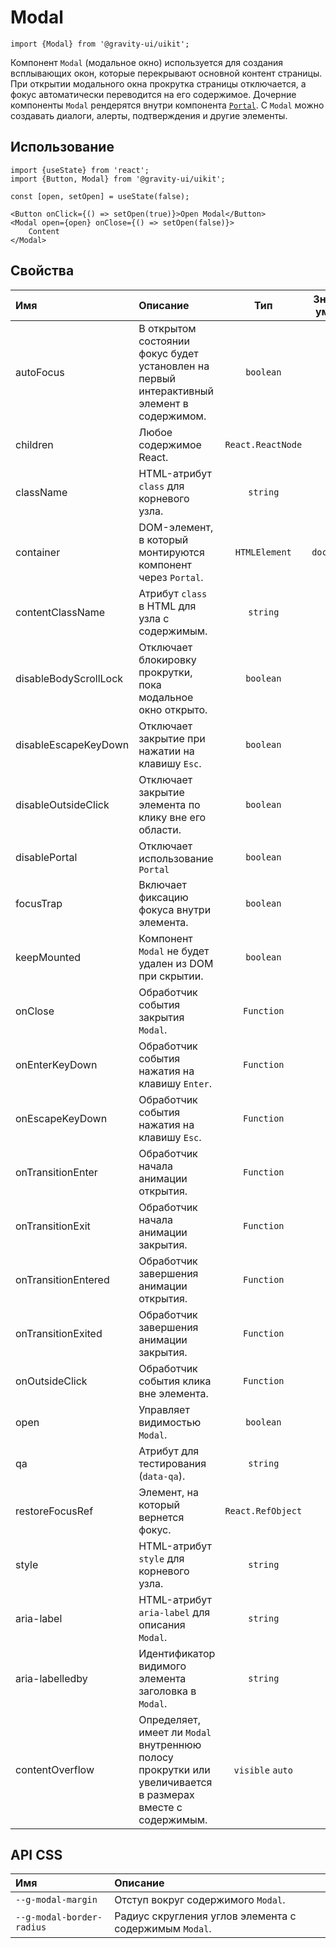 <!--GITHUB_BLOCK-->

# Modal

<!--/GITHUB_BLOCK-->

```tsx
import {Modal} from '@gravity-ui/uikit';
```

Компонент `Modal` (модальное окно) используется для создания всплывающих окон, которые перекрывают основной контент страницы.
При открытии модального окна прокрутка страницы отключается, а фокус автоматически переводится на его содержимое. Дочерние компоненты `Modal` рендерятся внутри компонента [`Portal`](../Portal).
С `Modal` можно создавать диалоги, алерты, подтверждения и другие элементы.

## Использование

```tsx
import {useState} from 'react';
import {Button, Modal} from '@gravity-ui/uikit';

const [open, setOpen] = useState(false);

<Button onClick={() => setOpen(true)}>Open Modal</Button>
<Modal open={open} onClose={() => setOpen(false)}>
    Content
</Modal>
```

## Свойства

| Имя                   | Описание                                                                                                   |        Тип        | Значение по умолчанию |
| :-------------------- | :--------------------------------------------------------------------------------------------------------- | :---------------: | :-------------------: |
| autoFocus             | В открытом состоянии фокус будет установлен на первый интерактивный элемент в содержимом.                  |     `boolean`     |        `true`         |
| children              | Любое содержимое React.                                                                                    | `React.ReactNode` |                       |
| className             | HTML-атрибут `class` для корневого узла.                                                                   |     `string`      |                       |
| container             | DOM-элемент, в который монтируются компонент через `Portal`.                                               |   `HTMLElement`   |    `document.body`    |
| contentClassName      | Атрибут `class` в HTML для узла с содержимым.                                                              |     `string`      |                       |
| disableBodyScrollLock | Отключает блокировку прокрутки, пока модальное окно открыто.                                               |     `boolean`     |        `false`        |
| disableEscapeKeyDown  | Отключает закрытие при нажатии на клавишу `Esc`.                                                           |     `boolean`     |        `false`        |
| disableOutsideClick   | Отключает закрытие элемента по клику вне его области.                                                      |     `boolean`     |        `false`        |
| disablePortal         | Отключает использование `Portal`                                                                           |     `boolean`     |        `false`        |
| focusTrap             | Включает фиксацию фокуса внутри элемента.                                                                  |     `boolean`     |        `true`         |
| keepMounted           | Компонент `Modal` не будет удален из DOM при скрытии.                                                      |     `boolean`     |        `false`        |
| onClose               | Обработчик события закрытия `Modal`.                                                                       |    `Function`     |                       |
| onEnterKeyDown        | Обработчик события нажатия на клавишу `Enter`.                                                             |    `Function`     |                       |
| onEscapeKeyDown       | Обработчик события нажатия на клавишу `Esc`.                                                               |    `Function`     |                       |
| onTransitionEnter     | Обработчик начала анимации открытия.                                                                       |    `Function`     |                       |
| onTransitionExit      | Обработчик начала анимации закрытия.                                                                       |    `Function`     |                       |
| onTransitionEntered   | Обработчик завершения анимации открытия.                                                                   |    `Function`     |                       |
| onTransitionExited    | Обработчик завершения анимации закрытия.                                                                   |    `Function`     |                       |
| onOutsideClick        | Обработчик события клика вне элемента.                                                                     |    `Function`     |                       |
| open                  | Управляет видимостью `Modal`.                                                                              |     `boolean`     |        `false`        |
| qa                    | Атрибут для тестирования (`data-qa`).                                                                      |     `string`      |                       |
| restoreFocusRef       | Элемент, на который вернется фокус.                                                                        | `React.RefObject` |                       |
| style                 | HTML-атрибут `style` для корневого узла.                                                                   |     `string`      |                       |
| aria-label            | HTML-атрибут `aria-label` для описания `Modal`.                                                            |     `string`      |                       |
| aria-labelledby       | Идентификатор видимого элемента заголовка в `Modal`.                                                       |     `string`      |                       |
| contentOverflow       | Определяет, имеет ли `Modal` внутреннюю полосу прокрутки или увеличивается в размерах вместе с содержимым. | `visible` `auto`  |       `visible`       |

## API CSS

| Имя                       | Описание                                               |
| :------------------------ | :----------------------------------------------------- |
| `--g-modal-margin`        | Отступ вокруг содержимого `Modal`.                     |
| `--g-modal-border-radius` | Радиус скругления углов элемента с содержимым `Modal`. |
